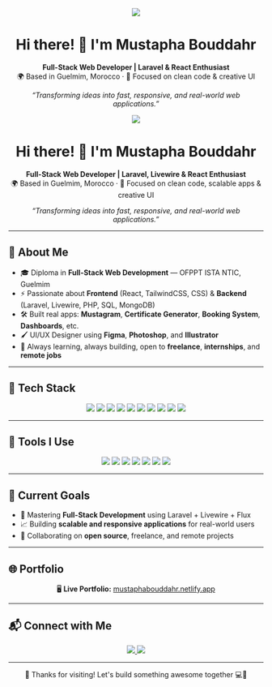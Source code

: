 <p align="center">
  <img src="https://img.shields.io/badge/Available-Freelance-brightgreen?style=flat-square" />
</p>

<h1 align="center">Hi there! 👋 I'm Mustapha Bouddahr</h1>

<p align="center">
  <b>Full-Stack Web Developer | Laravel & React Enthusiast</b><br>
  🌍 Based in Guelmim, Morocco · 🧠 Focused on clean code & creative UI
</p>

<p align="center">
  <i>“Transforming ideas into fast, responsive, and real-world web applications.”</i>
</p>

<p align="center">
  <img src="https://img.shields.io/badge/Available-Freelance-brightgreen?style=flat-square" />
</p>

<h1 align="center">Hi there! 👋 I'm Mustapha Bouddahr</h1>

<p align="center">
  <b>Full-Stack Web Developer | Laravel, Livewire & React Enthusiast</b><br>
  🌍 Based in Guelmim, Morocco · 🧠 Focused on clean code, scalable apps & creative UI
</p>

<p align="center">
  <i>“Transforming ideas into fast, responsive, and real-world web applications.”</i>
</p>

---

## 📜 About Me

* 🎓 Diploma in **Full-Stack Web Development** — OFPPT ISTA NTIC, Guelmim
* ⚡ Passionate about **Frontend** (React, TailwindCSS, CSS) & **Backend** (Laravel, Livewire, PHP, SQL, MongoDB)
* 🛠️ Built real apps: **Mustagram**, **Certificate Generator**, **Booking System**, **Dashboards**, etc.
* 🖌️ UI/UX Designer using **Figma**, **Photoshop**, and **Illustrator**
* 🎯 Always learning, always building, open to **freelance**, **internships**, and **remote jobs**

---

## 🚀 Tech Stack

<p align="center">
  <img src="https://img.shields.io/badge/Laravel-F72C1F?style=for-the-badge&logo=laravel&logoColor=white" />
  <img src="https://img.shields.io/badge/Livewire-1B4F72?style=for-the-badge&logo=laravel&logoColor=white" />
  <img src="https://img.shields.io/badge/React-61DAFB?style=for-the-badge&logo=react&logoColor=black" />
  <img src="https://img.shields.io/badge/TailwindCSS-06B6D4?style=for-the-badge&logo=tailwind-css&logoColor=white" />
  <img src="https://img.shields.io/badge/JavaScript-F7DF1E?style=for-the-badge&logo=javascript&logoColor=black" />
  <img src="https://img.shields.io/badge/CSS3-1572B6?style=for-the-badge&logo=css3&logoColor=white" />
  <img src="https://img.shields.io/badge/PHP-777BB4?style=for-the-badge&logo=php&logoColor=white" />
  <img src="https://img.shields.io/badge/MongoDB-47A248?style=for-the-badge&logo=mongodb&logoColor=white" />
  <img src="https://img.shields.io/badge/MySQL-00758F?style=for-the-badge&logo=mysql&logoColor=white" />
  <img src="https://img.shields.io/badge/SQLite-003B57?style=for-the-badge&logo=sqlite&logoColor=white" />
</p>

---

## 🧰 Tools I Use

<p align="center">
  <img src="https://img.shields.io/badge/VSCode-007ACC?style=for-the-badge&logo=visual-studio-code&logoColor=white" />
  <img src="https://img.shields.io/badge/TablePlus-FFCC00?style=for-the-badge&logo=tableplus&logoColor=black" />
  <img src="https://img.shields.io/badge/Figma-F24E1E?style=for-the-badge&logo=figma&logoColor=white" />
  <img src="https://img.shields.io/badge/Git-F05032?style=for-the-badge&logo=git&logoColor=white" />
  <img src="https://img.shields.io/badge/GitHub-181717?style=for-the-badge&logo=github&logoColor=white" />
  <img src="https://img.shields.io/badge/Netlify-00C7B7?style=for-the-badge&logo=netlify&logoColor=white" />
  <img src="https://img.shields.io/badge/Laravel.cloud-0E3F62?style=for-the-badge&logo=laravel&logoColor=white" />
</p>

---

## 🎯 Current Goals

* 🚀 Mastering **Full-Stack Development** using Laravel + Livewire + Flux
* 📈 Building **scalable and responsive applications** for real-world users
* 🤝 Collaborating on **open source**, freelance, and remote projects

---

## 🌐 Portfolio

<p align="center">
  🖥️ <strong>Live Portfolio:</strong>  
  <a href="https://mustaphabouddahr.netlify.app" target="_blank">
    mustaphabouddahr.netlify.app
  </a>
</p>

---

## 📬 Connect with Me

<p align="center">
  <a href="mailto:mustaphabouddahr347@gmail.com">
    <img src="https://img.shields.io/badge/Gmail-D14836?style=for-the-badge&logo=gmail&logoColor=white" />
  </a>
  <a href="https://www.linkedin.com/in/mustaphabouddahr/">
    <img src="https://img.shields.io/badge/LinkedIn-0077B5?style=for-the-badge&logo=linkedin&logoColor=white" />
  </a>
</p>

---

<p align="center">
  🙏 Thanks for visiting! Let's build something awesome together 💻🚀
</p>
